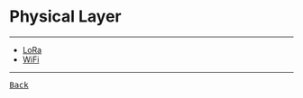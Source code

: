 # Physical Layer

---

- [LoRa](./LoRa.md)
- [WiFi](./WiFi.md)

---

[<kbd> Back </kbd>](./../../readme.md)
